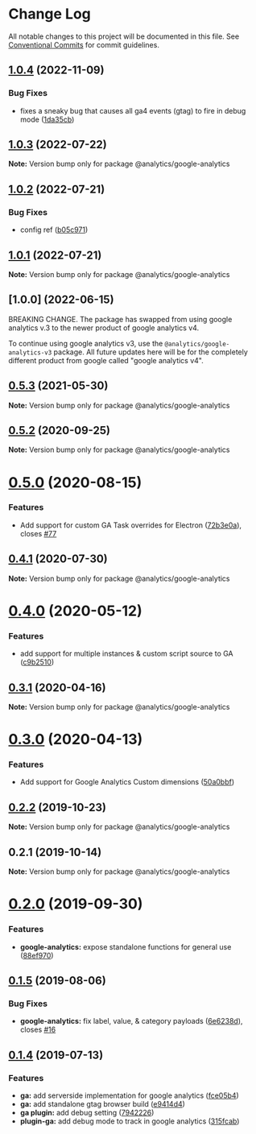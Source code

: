 # Change Log

All notable changes to this project will be documented in this file.
See [Conventional Commits](https://conventionalcommits.org) for commit guidelines.

## [1.0.4](https://github.com/DavidWells/analytics/compare/@analytics/google-analytics@1.0.3...@analytics/google-analytics@1.0.4) (2022-11-09)


### Bug Fixes

* fixes a sneaky bug that causes all ga4 events (gtag) to fire in debug mode ([1da35cb](https://github.com/DavidWells/analytics/commit/1da35cbef06d93605a4e82767f0e4c6a2ac9aca8))





## [1.0.3](https://github.com/DavidWells/analytics/compare/@analytics/google-analytics@1.0.2...@analytics/google-analytics@1.0.3) (2022-07-22)

**Note:** Version bump only for package @analytics/google-analytics





## [1.0.2](https://github.com/DavidWells/analytics/compare/@analytics/google-analytics@1.0.1...@analytics/google-analytics@1.0.2) (2022-07-21)


### Bug Fixes

* config ref ([b05c971](https://github.com/DavidWells/analytics/commit/b05c971f0e49c7760383cfc342e8b4a103e01783))





## [1.0.1](https://github.com/DavidWells/analytics/compare/@analytics/google-analytics@0.5.3...@analytics/google-analytics@1.0.1) (2022-07-21)

**Note:** Version bump only for package @analytics/google-analytics





## [1.0.0] (2022-06-15)

BREAKING CHANGE. The package has swapped from using google analytics v.3 to the newer product of google analytics v4.

To continue using google analytics v3, use the `@analytics/google-analytics-v3` package. All future updates here will be for the completely different product from google called "google analytics v4".


## [0.5.3](https://github.com/DavidWells/analytics/compare/@analytics/google-analytics@0.5.2...@analytics/google-analytics@0.5.3) (2021-05-30)

**Note:** Version bump only for package @analytics/google-analytics





## [0.5.2](https://github.com/DavidWells/analytics/compare/@analytics/google-analytics@0.5.0...@analytics/google-analytics@0.5.2) (2020-09-25)

**Note:** Version bump only for package @analytics/google-analytics





# [0.5.0](https://github.com/DavidWells/analytics/compare/@analytics/google-analytics@0.4.1...@analytics/google-analytics@0.5.0) (2020-08-15)


### Features

* Add support for custom GA Task overrides for Electron ([72b3e0a](https://github.com/DavidWells/analytics/commit/72b3e0a)), closes [#77](https://github.com/DavidWells/analytics/issues/77)





## [0.4.1](https://github.com/DavidWells/analytics/compare/@analytics/google-analytics@0.4.0...@analytics/google-analytics@0.4.1) (2020-07-30)

**Note:** Version bump only for package @analytics/google-analytics





# [0.4.0](https://github.com/DavidWells/analytics/compare/@analytics/google-analytics@0.3.1...@analytics/google-analytics@0.4.0) (2020-05-12)


### Features

* add support for multiple instances & custom script source to GA ([c9b2510](https://github.com/DavidWells/analytics/commit/c9b2510))





## [0.3.1](https://github.com/DavidWells/analytics/compare/@analytics/google-analytics@0.3.0...@analytics/google-analytics@0.3.1) (2020-04-16)

**Note:** Version bump only for package @analytics/google-analytics





# [0.3.0](https://github.com/DavidWells/analytics/compare/@analytics/google-analytics@0.2.2...@analytics/google-analytics@0.3.0) (2020-04-13)


### Features

* Add support for Google Analytics Custom dimensions ([50a0bbf](https://github.com/DavidWells/analytics/commit/50a0bbf))





## [0.2.2](https://github.com/DavidWells/analytics/compare/@analytics/google-analytics@0.2.1...@analytics/google-analytics@0.2.2) (2019-10-23)

**Note:** Version bump only for package @analytics/google-analytics





## 0.2.1 (2019-10-14)

**Note:** Version bump only for package @analytics/google-analytics





# [0.2.0](https://github.com/DavidWells/analytics/compare/analytics-plugin-ga@0.1.5...analytics-plugin-ga@0.2.0) (2019-09-30)


### Features

* **google-analytics:** expose standalone functions for general use ([88ef970](https://github.com/DavidWells/analytics/commit/88ef970))





## [0.1.5](https://github.com/DavidWells/analytics/compare/analytics-plugin-ga@0.1.4...analytics-plugin-ga@0.1.5) (2019-08-06)


### Bug Fixes

* **google-analytics:** fix label, value, & category payloads ([6e6238d](https://github.com/DavidWells/analytics/commit/6e6238d)), closes [#16](https://github.com/DavidWells/analytics/issues/16)





## [0.1.4](https://github.com/DavidWells/analytics/compare/analytics-plugin-ga@0.1.4...analytics-plugin-ga@0.1.4) (2019-07-13)


### Features

* **ga:** add serverside implementation for google analytics ([fce05b4](https://github.com/DavidWells/analytics/commit/fce05b4))
* **ga:** add standalone gtag browser build ([e9414d4](https://github.com/DavidWells/analytics/commit/e9414d4))
* **ga plugin:** add debug setting ([7942226](https://github.com/DavidWells/analytics/commit/7942226))
* **plugin-ga:** add debug mode to track in google analytics ([315fcab](https://github.com/DavidWells/analytics/commit/315fcab))
